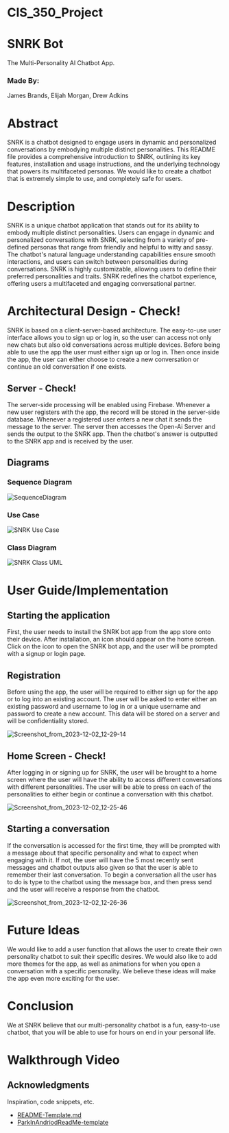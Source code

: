 # CIS_350_Project
# SNRK Bot
The Multi-Personality AI Chatbot App.

### Made By:
James Brands, Elijah Morgan, Drew Adkins

# Abstract
SNRK is a chatbot designed to engage users in dynamic and personalized conversations by embodying multiple distinct personalities. This README file provides a comprehensive introduction to SNRK, outlining its key features, installation and usage instructions, and the underlying technology that powers its multifaceted personas. We would like to create a chatbot that is extremely simple to use, and completely safe for users.

# Description
SNRK is a unique chatbot application that stands out for its ability to embody multiple distinct personalities. Users can engage in dynamic and personalized conversations with SNRK, selecting from a variety of pre-defined personas that range from friendly and helpful to witty and sassy. The chatbot's natural language understanding capabilities ensure smooth interactions, and users can switch between personalities during conversations. SNRK is highly customizable, allowing users to define their preferred personalities and traits. SNRK redefines the chatbot experience, offering users a multifaceted and engaging conversational partner.

# Architectural Design - Check!
SNRK is based on a client-server-based architecture. The easy-to-use user interface allows you to sign up or log in, so the user can access not only new chats but also old conversations across multiple devices. Before being able to use the app the user must either sign up or log in. Then once inside the app, the user can either choose to create a new conversation or continue an old conversation if one exists.

## Server - Check!
The server-side processing will be enabled using Firebase. Whenever a new user registers with the app, the record will be stored in the server-side database. Whenever a registered user enters a new chat it sends the message to the server. The server then accesses the Open-Ai Server and sends the output to the SNRK app. Then the chatbot's answer is outputted to the SNRK app and is received by the user. 

## Diagrams
### Sequence Diagram
![SequenceDiagram](https://github.com/Adkin-s/CIS_350_Project/assets/120053578/07ee623e-a315-4601-b451-2798110873b4)
### Use Case
![SNRK Use Case](https://github.com/Adkin-s/CIS_350_Project/assets/120053578/03a4bfae-4de7-4983-9652-164b311efdbd)
### Class Diagram
![SNRK Class UML](https://github.com/Adkin-s/CIS_350_Project/assets/120053578/35142850-cc3c-457a-aa0e-680af128e412)

# User Guide/Implementation
## Starting the application
First, the user needs to install the SNRK bot app from the app store onto their device. After installation, an icon should appear on the home screen. Click on the icon to open the SNRK bot app, and the user will be prompted with a signup or login page.

## Registration
Before using the app, the user will be required to either sign up for the app or to log into an existing account. The user will be asked to enter either an existing password and username to log in or a unique username and password to create a new account. This data will be stored on a server and will be confidentiality stored.

![Screenshot_from_2023-12-02_12-29-14](https://github.com/Adkin-s/CIS_350_Project/assets/120053578/f120a2fe-ad90-4e49-ac0c-ad99bf9fc73f)

## Home Screen - Check!
After logging in or signing up for SNRK, the user will be brought to a home screen where the user will have the ability to access different conversations with different personalities. The user will be able to press on each of the personalities to either begin or continue a conversation with this chatbot.

![Screenshot_from_2023-12-02_12-25-46](https://github.com/Adkin-s/CIS_350_Project/assets/120053578/de17f82c-2bbd-4ebc-8777-4625d8563494)

## Starting a conversation
If the conversation is accessed for the first time, they will be prompted with a message about that specific personality and what to expect when engaging with it. If not, the user will have the 5 most recently sent messages and chatbot outputs also given so that the user is able to remember their last conversation. To begin a conversation all the user has to do is type to the chatbot using the message box, and then press send and the user will receive a response from the chatbot.

![Screenshot_from_2023-12-02_12-26-36](https://github.com/Adkin-s/CIS_350_Project/assets/120053578/11e3b7bf-e252-43d9-aa0b-42cce2f036c9)


# Future Ideas
We would like to add a user function that allows the user to create their own personality chatbot to suit their specific desires. We would also like to add more themes for the app, as well as animations for when you open a conversation with a specific personality. We believe these ideas will make the app even more exciting for the user. 

# Conclusion
We at SNRK believe that our multi-personality chatbot is a fun, easy-to-use chatbot, that you will be able to use for hours on end in your personal life.

# Walkthrough Video


## Acknowledgments

Inspiration, code snippets, etc.
* [README-Template.md](https://gist.github.com/DomPizzie/7a5ff55ffa9081f2de27c315f5018afc)
* [ParkInAndriodReadMe-template](https://github.com/hridoy100/ParkInAndroid#readme)

